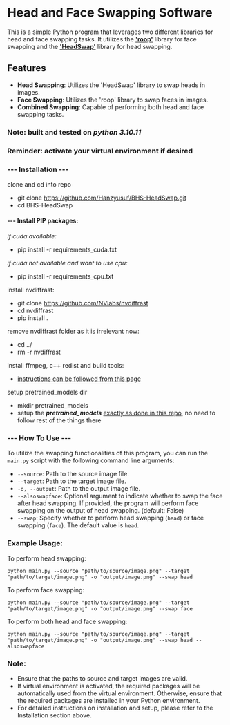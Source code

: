 # Head and Face Swapping Software

This is a simple Python program that leverages two different libraries for head and face swapping tasks. It utilizes the [**'roop'**](https://github.com/s0md3v/roop) library for face swapping and the [**'HeadSwap'**](https://github.com/LeslieZhoa/HeadSwap) library for head swapping.

## Features

- **Head Swapping**: Utilizes the 'HeadSwap' library to swap heads in images.
- **Face Swapping**: Utilizes the 'roop' library to swap faces in images.
- **Combined Swapping**: Capable of performing both head and face swapping tasks.

### **Note:** built and tested on **_python 3.10.11_**

### **Reminder:** activate your virtual environment if desired

### **--- Installation ---**

clone and cd into repo
- git clone https://github.com/Hanzyusuf/BHS-HeadSwap.git
- cd BHS-HeadSwap

#### --- Install PIP packages:
  
_if cuda available:_
- pip install -r requirements_cuda.txt
  
_if cuda not available and want to use cpu:_
- pip install -r requirements_cpu.txt

install nvdiffrast:
- git clone https://github.com/NVlabs/nvdiffrast
- cd nvdiffrast
- pip install .

remove nvdiffrast folder as it is irrelevant now:
- cd ../
- rm -r nvdiffrast

install ffmpeg, c++ redist and build tools:
- [instructions can be followed from this page](https://github.com/s0md3v/roop/wiki/1.3-Setup-Windows)

setup pretrained_models dir
- mkdir pretrained_models
- setup the **_pretrained_models_** [exactly as done in this repo](https://github.com/LeslieZhoa/HeadSwap), no need to follow rest of the things there

### **--- How To Use ---**
To utilize the swapping functionalities of this program, you can run the `main.py` script with the following command line arguments:

- `--source`: Path to the source image file.
- `--target`: Path to the target image file.
- `-o, --output`: Path to the output image file.
- `--alsoswapface`: Optional argument to indicate whether to swap the face after head swapping. If provided, the program will perform face swapping on the output of head swapping. (default: False)
- `--swap`: Specify whether to perform head swapping (`head`) or face swapping (`face`). The default value is `head`.

### **Example Usage:**

To perform head swapping:

`python main.py --source "path/to/source/image.png" --target "path/to/target/image.png" -o "output/image.png" --swap head`

To perform face swapping:

`python main.py --source "path/to/source/image.png" --target "path/to/target/image.png" -o "output/image.png" --swap face`

To perform both head and face swapping:

`python main.py --source "path/to/source/image.png" --target "path/to/target/image.png" -o "output/image.png" --swap head --alsoswapface`

### **Note:**
- Ensure that the paths to source and target images are valid.
- If virtual environment is activated, the required packages will be automatically used from the virtual environment. Otherwise, ensure that the required packages are installed in your Python environment.
- For detailed instructions on installation and setup, please refer to the Installation section above.